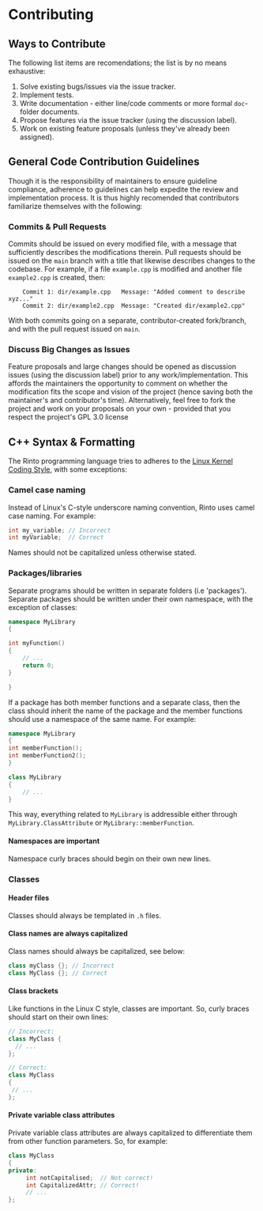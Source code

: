 # Contributing
## Ways to Contribute
The following list items are recomendations; the list is by no means exhaustive:
1. Solve existing bugs/issues via the issue tracker.
2. Implement tests.
3. Write documentation - either line/code comments or more formal `doc`-folder documents.
4. Propose features via the issue tracker (using the discussion label).
5. Work on existing feature proposals (unless they've already been assigned).
## General Code Contribution Guidelines
Though it is the responsibility of maintainers to ensure guideline compliance, adherence to guidelines can help expedite the review and implementation process. It is thus highly recomended that contributors familiarize themselves with the following:
### Commits & Pull Requests
Commits should be issued on every modified file, with a message that sufficiently describes the modifications therein. Pull requests should be issued on the `main` branch with a title that likewise describes changes to the codebase. For example, if a file `example.cpp` is modified and another file `example2.cpp` is created, then:
```
    Commit 1: dir/example.cpp   Message: "Added comment to describe xyz..."
    Commit 2: dir/example2.cpp  Message: "Created dir/example2.cpp"
```
With both commits going on a separate, contributor-created fork/branch, and with the pull request issued on `main`.
### Discuss Big Changes as Issues
Feature proposals and large changes should be opened as discussion issues (using the discussion label) prior to any work/implementation. This affords the maintainers the opportunity to comment on whether the modification fits the scope and vision of the project (hence saving both the maintainer's and contributor's time). Alternatively, feel free to fork the project and work on your proposals on your own - provided that you respect the project's GPL 3.0 license
## C++ Syntax & Formatting
The Rinto programming language tries to adheres to the [Linux Kernel Coding Style](https://www.kernel.org/doc/html/latest/process/coding-style.html), with some exceptions:
### Camel case naming
Instead of Linux's C-style underscore naming convention, Rinto uses camel case naming. For example:
```C++
int my_variable; // Incorrect
int myVariable;  // Correct
```
Names should not be capitalized unless otherwise stated.
### Packages/libraries
Separate programs should be written in separate folders (i.e 'packages'). Separate packages should be written under their own namespace, with the exception of classes:
```C++
namespace MyLibrary
{

int myFunction()
{
    // ...
    return 0;
}

}
```
If a package has both member functions and a separate class, then the class should inherit the name of the package and the member functions should use a namespace of the same name. For example:
```C++
namespace MyLibrary
{
int memberFunction();
int memberFunction2();
}

class MyLibrary
{
    // ...
}

```
This way, everything related to `MyLibrary` is addressible either through `MyLibrary.ClassAttribute` or `MyLibrary::memberFunction`.
#### Namespaces are important
Namespace curly braces should begin on their own new lines.
### Classes
#### Header files
Classes should always be templated in `.h` files.
#### Class names are always capitalized
Class names should always be capitalized, see below:
```c++
class myClass {}; // Incorrect
class MyClass {}; // Correct
```
#### Class brackets
Like functions in the Linux C style, classes are important. So, curly braces should start on their own lines:
```c++
// Incorrect:
class MyClass {
  // ...
};

// Correct:
class MyClass
{
 // ...
};
```
#### Private variable class attributes
Private variable class attributes are always capitalized to differentiate them from other function parameters. So, for example:
```c++
class MyClass
{
private:
     int notCapitalised;  // Not correct!
     int CapitalizedAttr; // Correct!
     // ...
};
```
